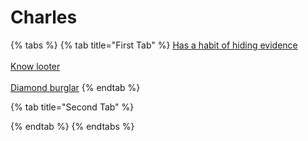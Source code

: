 # Charles

{% tabs %}
{% tab title="First Tab" %}
[Has a habit of hiding evidence](https://armless-detective-wiki.gitbook.io/wiki/clues/hallowen-clues-2025/has-a-habit-of-hiding-evidence)\
\
[Know looter](https://armless-detective-wiki.gitbook.io/wiki/clues/hallowen-clues-2025/know-looter)\
\
[Diamond burglar](https://armless-detective-wiki.gitbook.io/wiki/clues/hallowen-clues-2025/diamond-buglar)
{% endtab %}

{% tab title="Second Tab" %}

{% endtab %}
{% endtabs %}
